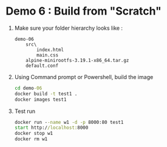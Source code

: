 # Demo 6 : Build from "Scratch"

1. Make sure your folder hierarchy looks like :

    ```
    demo-06
        src\
            index.html
            main.css
        alpine-minirootfs-3.19.1-x86_64.tar.gz
        default.conf
    ```

1.  Using Command prompt or Powershell, build the image

    ```cmd
    cd demo-06
    docker build -t test1 . 
    docker images test1
    ```

1.  Test run 

    ```cmd
    docker run --name w1 -d -p 8000:80 test1
    start http://localhost:8000
    docker stop w1
    docker rm w1
    ```